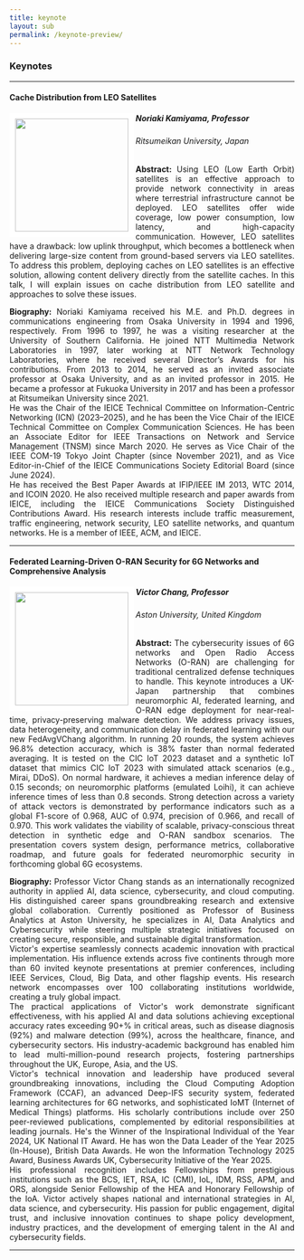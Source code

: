 ```yaml
---
title: keynote
layout: sub
permalink: /keynote-preview/
---
```


<h3>Keynotes</h3>
<hr/>
<h4>Cache Distribution from LEO Satellites</h4>
<img src="/2025/assets/images/keynote_speaker/noriaki_kamiyama.jpg" align="left" style="border:10px solid white" width="200">
<h5><b>Noriaki Kamiyama, Professor</b></h5>
<h6>
Ritsumeikan University, Japan
</h6>
<p style="text-align: justify;">
<b>Abstract: </b> Using LEO (Low Earth Orbit) satellites is an effective approach to provide network connectivity in areas where terrestrial infrastructure cannot be deployed. LEO satellites offer wide coverage, low power consumption, low latency, and high-capacity communication. However, LEO satellites have a drawback: low uplink throughput, which becomes a bottleneck when delivering large-size content from ground-based servers via LEO satellites. To address this problem, deploying caches on LEO satellites is an effective solution, allowing content delivery directly from the satellite caches. In this talk, I will explain issues on cache distribution from LEO satellite and approaches to solve these issues.
</p>
<p style="text-align: justify;">
<b>Biography: </b> Noriaki Kamiyama received his M.E. and Ph.D. degrees in communications engineering from Osaka University in 1994 and 1996, respectively. From 1996 to 1997, he was a visiting researcher at the University of Southern California. He joined NTT Multimedia Network Laboratories in 1997, later working at NTT Network Technology Laboratories, where he received several Director’s Awards for his contributions. From 2013 to 2014, he served as an invited associate professor at Osaka University, and as an invited professor in 2015. He became a professor at Fukuoka University in 2017 and has been a professor at Ritsumeikan University since 2021.
<br/>
He was the Chair of the IEICE Technical Committee on Information-Centric Networking (ICN) (2023–2025), and he has been the Vice Chair of the IEICE Technical Committee on Complex Communication Sciences. He has been an Associate Editor for IEEE Transactions on Network and Service Management (TNSM) since March 2020. He serves as Vice Chair of the IEEE COM-19 Tokyo Joint Chapter (since November 2021), and as Vice Editor-in-Chief of the IEICE Communications Society Editorial Board (since June 2024).
<br/>
He has received the Best Paper Awards at IFIP/IEEE IM 2013, WTC 2014, and ICOIN 2020. He also received multiple research and paper awards from IEICE, including the IEICE Communications Society Distinguished Contributions Award. His research interests include traffic measurement, traffic engineering, network security, LEO satellite networks, and quantum networks. He is a member of IEEE, ACM, and IEICE.
</p>
<hr/>



<h4>Federated Learning-Driven O-RAN Security for 6G Networks and Comprehensive Analysis</h4>
<img src="/2025/assets/images/keynote_speaker/victor_chang.jpg" align="left" style="border:10px solid white" width="200">
<h5><b>Victor Chang, Professor</b></h5>
<h6>
Aston University, United Kingdom
</h6>
<p style="text-align: justify;">
<b>Abstract: </b>The cybersecurity issues of 6G networks and Open Radio Access Networks (O-RAN) are challenging for traditional centralized defense techniques to handle. This keynote introduces a UK-Japan partnership that combines neuromorphic AI, federated learning, and O-RAN edge deployment for near-real-time, privacy-preserving malware detection. We address privacy issues, data heterogeneity, and communication delay in federated learning with our new FedAvgVChang algorithm. In running 20 rounds, the system achieves 96.8% detection accuracy, which is 38% faster than normal federated averaging. It is tested on the CIC IoT 2023 dataset and a synthetic IoT dataset that mimics CIC IoT 2023 with simulated attack scenarios (e.g., Mirai, DDoS). On normal hardware, it achieves a median inference delay of 0.15 seconds; on neuromorphic platforms (emulated Loihi), it can achieve inference times of less than 0.8 seconds. Strong detection across a variety of attack vectors is demonstrated by performance indicators such as a global F1-score of 0.968, AUC of 0.974, precision of 0.966, and recall of 0.970. This work validates the viability of scalable, privacy-conscious threat detection in synthetic edge and O-RAN sandbox scenarios. The presentation covers system design, performance metrics, collaborative roadmap, and future goals for federated neuromorphic security in forthcoming global 6G ecosystems.
</p>
<p style="text-align: justify;">
<b>Biography: </b> Professor Victor Chang stands as an internationally recognized authority in applied AI, data science, cybersecurity, and cloud computing. His distinguished career spans groundbreaking research and extensive global collaboration. Currently positioned as Professor of Business Analytics at Aston University, he specializes in AI, Data Analytics and Cybersecurity while steering multiple strategic initiatives focused on creating secure, responsible, and sustainable digital transformation.
<br/>
Victor's expertise seamlessly connects academic innovation with practical implementation. His influence extends across five continents through more than 60 invited keynote presentations at premier conferences, including IEEE Services, Cloud, Big Data, and other flagship events. His research network encompasses over 100 collaborating institutions worldwide, creating a truly global impact.
<br/>
The practical applications of Victor's work demonstrate significant effectiveness, with his applied AI and data solutions achieving exceptional accuracy rates exceeding 90+% in critical areas, such as disease diagnosis (92%) and malware detection (99%), across the healthcare, finance, and cybersecurity sectors. His industry-academic background has enabled him to lead multi-million-pound research projects, fostering partnerships throughout the UK, Europe, Asia, and the US.
<br/>
Victor's technical innovation and leadership have produced several groundbreaking innovations, including the Cloud Computing Adoption Framework (CCAF), an advanced Deep-IFS security system, federated learning architectures for 6G networks, and sophisticated IoMT (Internet of Medical Things) platforms. His scholarly contributions include over 250 peer-reviewed publications, complemented by editorial responsibilities at leading journals. He's the Winner of the Inspirational Individual of the Year 2024, UK National IT Award. He has won the Data Leader of the Year 2025 (In-House), British Data Awards. He won the Information Technology 2025 Award, Business Awards UK, Cybersecurity Initiative of the Year 2025. 
<br/>
His professional recognition includes Fellowships from prestigious institutions such as the BCS, IET, RSA, IC (CMI), IoL, IDM, RSS, APM, and ORS, alongside Senior Fellowship of the HEA and Honorary Fellowship of the IoA. Victor actively shapes national and international strategies in AI, data science, and cybersecurity. His passion for public engagement, digital trust, and inclusive innovation continues to shape policy development, industry practices, and the development of emerging talent in the AI and cybersecurity fields.

</p>
<hr/>